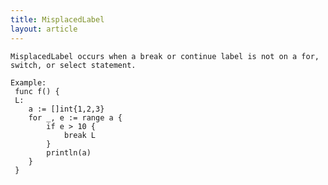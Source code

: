 ```yaml
---
title: MisplacedLabel
layout: article
---
```

<!-- Copyright 2023 The Go Authors. All rights reserved.
     Use of this source code is governed by a BSD-style
     license that can be found in the LICENSE file. -->

<!-- Code generated by generrordocs.go; DO NOT EDIT. -->

```
MisplacedLabel occurs when a break or continue label is not on a for,
switch, or select statement.

Example:
 func f() {
 L:
 	a := []int{1,2,3}
 	for _, e := range a {
 		if e > 10 {
 			break L
 		}
 		println(a)
 	}
 }
```


